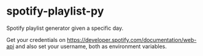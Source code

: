 # spotify-playlist-py
Spotify playlist generator given a specific day.

Get your credentials on https://developer.spotify.com/documentation/web-api and also set your username, both as environment variables.
